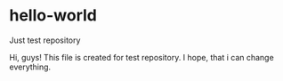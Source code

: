 # hello-world
Just test repository

Hi, guys! This file is created for test repository.
I hope, that i can change everything.
